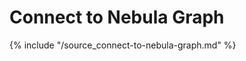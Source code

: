 # Connect to Nebula Graph

{% include "/source_connect-to-nebula-graph.md" %}
<!-- The line above is for content reusing. The source file is in the docs-2.0/reuse directory. -->

